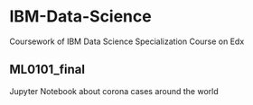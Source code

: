 # IBM-Data-Science
Coursework of IBM Data Science Specialization Course on Edx

## ML0101_final

Jupyter Notebook about corona cases around the world
